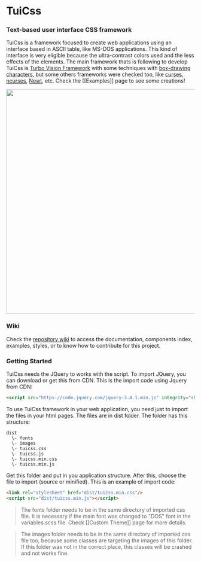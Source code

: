 # TuiCss
### Text-based user interface CSS framework

TuiCss is a framework focused to create web applications using an interface based in ASCII table, like MS-DOS applications. This kind of interface is very eligible because the ultra-contrast colors used and the less effects of the elements. The main framework thats is following to develop TuiCss is <a href="https://en.wikipedia.org/wiki/Turbo_Vision">Turbo Vision Framework</a> with some techniques with [box-drawing characters](https://en.wikipedia.org/wiki/Box-drawing_character), but some others frameworks were checked too, like [curses](https://en.wikipedia.org/wiki/Curses_(programming_library)), [ncurses](https://en.wikipedia.org/wiki/Ncurses), [Newt](https://en.wikipedia.org/wiki/Newt_(programming_library)), etc. Check the [[Examples]] page to see some creations!

<img src="https://i.ibb.co/zhJMy1h/Tui-Css-home.png" width="600">

### Wiki
Check the [repository wiki](https://github.com/vinibiavatti1/TuiCss/wiki) to access the documentation, components index, examples, styles, or to know how to contribute for this project.

### Getting Started
TuiCss needs the JQuery to works with the script. To import JQuery, you can download or get this from CDN. This is the import code using Jquery from CDN:

```html
<script src="https://code.jquery.com/jquery-3.4.1.min.js" integrity="sha256-CSXorXvZcTkaix6Yvo6HppcZGetbYMGWSFlBw8HfCJo=" crossorigin="anonymous"></script>
```

To use TuiCss framework in your web application, you need just to import the files in your html pages. The files are in dist folder. The folder has this structure:

```
dist  
  \- fonts
  \- images
  \- tuicss.css  
  \- tuicss.js  
  \- tuicss.min.css  
  \- tuicss.min.js  
```

Get this folder and put in you application structure. After this, choose the file to import (source or minified). This is an example of import code:

```html
<link rel="stylesheet" href="dist/tuicss.min.css"/>
<script src="dist/tuicss.min.js"></script>
```

> The fonts folder needs to be in the same directory of imported css file. It is necessary if the main font was changed to "DOS" font in the variables.scss file. Check [[Custom Theme]] page for more details.

> The images folder needs to be in the same directory of imported css file too, because some classes are targeting the images of this folder. If this folder was not in the correct place, this classes will be crashed and not works fine. 
